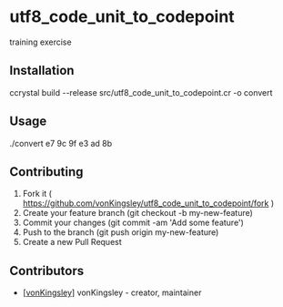 # utf8_code_unit_to_codepoint

training exercise

## Installation

ccrystal build --release src/utf8_code_unit_to_codepoint.cr -o convert

## Usage

./convert e7 9c 9f e3 ad 8b


## Contributing

1. Fork it ( https://github.com/vonKingsley/utf8_code_unit_to_codepoint/fork )
2. Create your feature branch (git checkout -b my-new-feature)
3. Commit your changes (git commit -am 'Add some feature')
4. Push to the branch (git push origin my-new-feature)
5. Create a new Pull Request

## Contributors

- [[vonKingsley]](https://github.com/vonKingsley) vonKingsley - creator, maintainer
